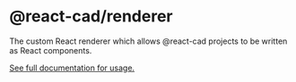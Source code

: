 # @react-cad/renderer

The custom React renderer which allows @react-cad projects to be written as React components.

[See full documentation for usage.](https://react-cad.github.io)
